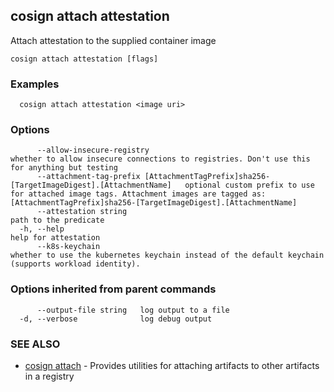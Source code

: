 ## cosign attach attestation

Attach attestation to the supplied container image

```
cosign attach attestation [flags]
```

### Examples

```
  cosign attach attestation <image uri>
```

### Options

```
      --allow-insecure-registry                                                                  whether to allow insecure connections to registries. Don't use this for anything but testing
      --attachment-tag-prefix [AttachmentTagPrefix]sha256-[TargetImageDigest].[AttachmentName]   optional custom prefix to use for attached image tags. Attachment images are tagged as: [AttachmentTagPrefix]sha256-[TargetImageDigest].[AttachmentName]
      --attestation string                                                                       path to the predicate
  -h, --help                                                                                     help for attestation
      --k8s-keychain                                                                             whether to use the kubernetes keychain instead of the default keychain (supports workload identity).
```

### Options inherited from parent commands

```
      --output-file string   log output to a file
  -d, --verbose              log debug output
```

### SEE ALSO

* [cosign attach](cosign_attach.md)	 - Provides utilities for attaching artifacts to other artifacts in a registry

